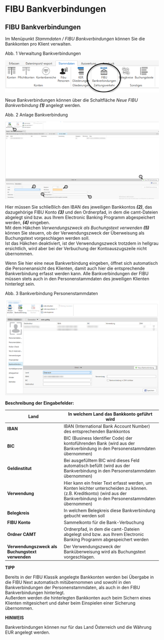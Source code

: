 # FIBU Bankverbindungen

## FIBU Bankverbindungen


Im Menüpunkt *Stammdaten / FIBU Bankverbindungen* können Sie die Bankkonten pro Klient verwalten.

Abb. 1 Verwaltung Bankverbindungen

![Image](<img/NeuesElement118.png>)

Neue Bankverbindungen können über die Schaltfläche *Neue FIBU Bankverbindung* ***(1)*** angelegt werden.

Abb. 2 Anlage Bankverbindung

![Image](<img/NeuesElement117.png>)

Hier müssen Sie schließlich den IBAN des jeweiligen Bankkontos ***(2)***, das dazugehörige FIBU Konto ***(3)*** und den Ordnerpfad, in dem die camt-Dateien abgelegt sind bzw. aus Ihrem Electronic Banking Programm abgespeichert werden, ***(4)*** eingeben.\
Mit dem Häkchen *Verwendungszweck als Buchungstext verwenden* ***(5)*** können Sie steuern, ob der Verwendungszweck der Überweisung als Buchungstext vorgeschlagen werden soll.\
Ist das Häkchen deaktiviert, ist der Verwendungszweck trotzdem in hellgrau ersichtlich, wird aber bei der Verbuchung der Kontoauszugszeile nicht übernommen.

Wenn Sie hier eine neue Bankverbindung eingeben, öffnet sich automatisch die Personenansicht des Klienten, damit auch hier die entsprechende Bankverbindung erfasst werden kann. Alle Bankverbindungen der FIBU müssen stets auch in den Personenstammdaten des jeweiligen Klienten hinterlegt sein.


Abb. 3 Bankverbindung Personenstammdaten

![Image](<img/NeuesElement116.png>)


**Beschreibung** **der** **Eingabefelder:**


| **Land** | In welchem Land das Bankkonto geführt wird |
| --- | --- |
| **IBAN** | IBAN (International Bank Account Number) des entsprechenden Bankkontos |
| **BIC** | BIC (Business Identifier Code) der kontoführenden Bank (wird aus der Bankverbindung in den Personenstammdaten übernommen) |
| **Geldinstitut** | Bei ausgefülltem BIC wird dieses Feld automatisch befüllt (wird aus der Bankverbindung in den Personenstammdaten übernommen) |
| **Verwendung** | Hier kann ein freier Text erfasst werden, um Konten leichter unterscheiden zu können. (z.B. Kreditkonto) (wird aus der Bankverbindung in den Personenstammdaten übernommen) |
| **Belegkreis** | In welchem Belegkreis diese Bankverbindung gebucht werden soll |
| **FIBU** **Konto** | Sammelkonto für die Bank-Verbuchung |
| **Ordner** **CAMT** | Ordnerpfad, in dem die camt-Dateien abgelegt sind bzw. aus Ihrem Electronic Banking Programm abgespeichert werden |
| **Verwendungszweck** **als Buchungstext** **verwenden** | Der Verwendungszweck der Banküberweisung wird als Buchungstext vorgeschlagen. |




**TIPP**

Bereits in der FIBU Klassik angelegte Bankkonten werden bei Übergabe in die FIBU Next automatisch mitübernommen und sowohl in den Bankverbindungen der Personenstammdaten, als auch in den FIBU Bankverbindungen hinterlegt.\
Außerdem werden die hinterlegten Bankkonten auch beim Sichern eines Klienten mitgesichert und daher beim Einspielen einer Sicherung übernommen.


**HINWEIS**

Bankverbindungen können nur für das Land Österreich und die Währung EUR angelegt werden.

